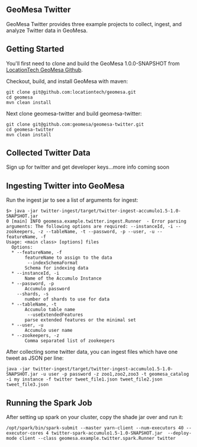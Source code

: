 ## GeoMesa Twitter

GeoMesa Twitter provides three example projects to collect, ingest, and analyze Twitter data in GeoMesa.

## Getting Started

You'll first need to clone and build the GeoMesa 1.0.0-SNAPSHOT from <a href="https://github.com/locationtech/geomesa">LocationTech GeoMesa Github</a>.

Checkout, build, and install GeoMesa with maven:

```
git clone git@github.com:locationtech/geomesa.git
cd geomesa
mvn clean install
```

Next clone geomesa-twitter and build geomesa-twitter:

```
git clone git@github.com:geomesa/geomesa-twitter.git
cd geomesa-twitter
mvn clean install
```

## Collected Twitter Data
Sign up for twitter and get developer keys...more info coming soon

## Ingesting Twitter into GeoMesa

Run the ingest jar to see a list of arguments for ingest:

```
$> java -jar twitter-ingest/target/twitter-ingest-accumulo1.5-1.0-SNAPSHOT.jar 
0 [main] INFO geomesa.example.twitter.ingest.Runner  - Error parsing arguments: The following options are required: --instanceId, -i --zookeepers, -z --tableName, -t --password, -p --user, -u --featureName, -f 
Usage: <main class> [options] files
  Options:
  * --featureName, -f
       featureName to assign to the data
        --indexSchemaFormat
       Schema for indexing data
  * --instanceId, -i
       Name of the Accumulo Instance
  * --password, -p
       Accumulo password
    --shards, -s
       number of shards to use for data
  * --tableName, -t
       Accumulo table name
        --useExtendedFeatures
       parse extended features or the minimal set
  * --user, -u
       Accumulo user name
  * --zookeepers, -z
       Comma separated list of zookeepers
```

After collecting some twitter data, you can ingest files which have one tweet as JSON per line:

```java -jar twitter-ingest/target/twitter-ingest-accumulo1.5-1.0-SNAPSHOT.jar -u user -p password -z zoo1,zoo2,zoo3 -t geomesa_catalog -i my instance -f twitter tweet_file1.json tweet_file2.json tweet_file3.json```

## Running the Spark Job
After setting up spark on your cluster, copy the shade jar over and run it:

```
/opt/spark/bin/spark-submit --master yarn-client --num-executors 40 --executor-cores 4 twitter-spark-accumulo1.5-1.0-SNAPSHOT.jar  --deploy-mode client --class geomesa.example.twitter.spark.Runner twitter
```

